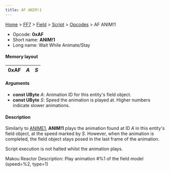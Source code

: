 ```yaml
---
title: AF ANIM!1
---
```


[Home](/Main%20Page.md) > [FF7](/FF7.md) > [Field](/FF7/Field.md) > [Script](/FF7/Field/Script.md) > [Opcodes](/FF7/Field/Script/Opcodes.md) > AF ANIM!1

-   Opcode: **0xAF**
-   Short name: **ANIM!1**
-   Long name: Wait While Animate/Stay

#### Memory layout

| 0xAF | *A* | *S* |
|------|-----|-----|

#### Arguments

-   **const UByte** *A*: Animation ID for this entity's field object.
-   **const UByte** *S*: Speed the animation is played at. Higher
    numbers indicate slower animations.

#### Description

Similarly to [ANIME1][], **ANIM!1** plays the animation found at ID *A*
in this entity's field object, at the speed marked by *S*. However, when
the animation is completed, the field object stays posed in the last
frame of the animation.

Script execution is not halted whilst the animation plays.

Makou Reactor Description: Play animation \#%1 of the field model
(speed=%2, type=1)

  [ANIME1]: /FF7/Field/Script/Opcodes/A3%20ANIME1.md "wikilink"
